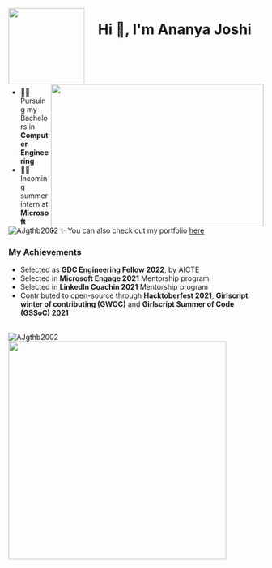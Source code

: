 
      
<img src="https://user-images.githubusercontent.com/73184612/150284815-32acda05-1ddb-4986-9b3a-83266ee6314b.png" height="150px" width="150px" align="left" />  <h1 align="center">Hi 👋, I'm Ananya Joshi</h1> </br>

<img align="right" src="https://user-images.githubusercontent.com/73184612/127293833-5539a271-6b2f-4270-aa10-f9720e34cb9d.jpg" height=280 width=420>
<img align="left" src="https://komarev.com/ghpvc/?username=AJgthb2002&label=Profile%20views&color=129e00&style=plastic" alt="AJgthb2002" /> 
</br>
</br>

- 👩‍🎓 Pursuing my Bachelors in **Computer Engineering**
- 👩‍💼 Incoming summer intern at **Microsoft**
- ✨ You can also check out my portfolio <a href="https://ajgthb2002.github.io/portfolio/"> here </a>

### My Achievements
- Selected as **GDC Engineering Fellow 2022**, by AICTE
- Selected in **Microsoft Engage 2021** Mentorship program
- Selected in **LinkedIn Coachin 2021** Mentorship program
- Contributed to open-source through **Hacktoberfest 2021**, **Girlscript winter of contributing (GWOC)** and **Girlscript Summer of Code (GSSoC) 2021**

</br>
<img align="left" src="https://github-readme-stats.vercel.app/api/top-langs?username=AJgthb2002&show_icons=true&locale=en&layout=compact&theme=react" alt="AJgthb2002" />

<img src="https://github-readme-stats.vercel.app/api?username=AJgthb2002&show_icons=true&hide=stars,issues&theme=tokyonight" width="430px"  />

<!--
**AJgthb2002/AJgthb2002** is a ✨ _special_ ✨ repository because its `README.md` (this file) appears on your GitHub profile.

Here are some ideas to get you started:

- 🔭 I’m currently working on ...
- 🌱 I’m currently learning ...
- 👯 I’m looking to collaborate on ...
- 🤔 I’m looking for help with ...
- 💬 Ask me about ...
- 📫 How to reach me: ...
- 😄 Pronouns: ...
- ⚡ Fun fact: ...
-->
